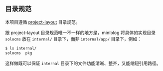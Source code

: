 ## 目录规范

本项目遵循 [project-layout](https://github.com/golang-standards/project-layout) 目录规范。

跟 project-layout 目录规范唯一不一样的地方是，miniblog 将具体的实现目录 `solocms` 放在 `internal/` 目录下，而非 `internal/app/` 目录下，例如：

```bash
$ ls internal/
solocms  pkg
```

这样做既可以保证 `internal` 目录下的文件功能清晰、整齐，又能缩短引用路径。

